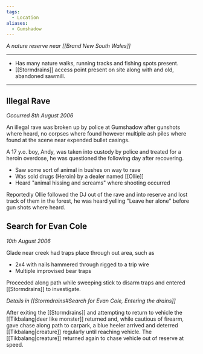 ```yaml
---
tags:
  - Location
aliases:
  - Gumshadow
---
```

*A nature reserve near [[Brand New South Wales]]* 

---
- Has many nature walks, running tracks and fishing spots present.
- [[Stormdrains]] access point present on site along with and old, abandoned sawmill.

---
## Illegal Rave
*Occurred 8th August 2006*

An illegal rave was broken up by police at Gumshadow after gunshots where heard, no corpses where found however multiple ash piles where found at the scene near expended bullet casings.

A 17 y.o. boy, Andy, was taken into custody by police and treated for a heroin overdose, he was questioned the following day after recovering.
- Saw some sort of animal in bushes on way to rave
- Was sold drugs (Heroin) by a dealer named [[Ollie]]
- Heard "animal hissing and screams" where shooting occurred

Reportedly Ollie followed the DJ out of the rave and into reserve and lost track of them in the forest, he was heard yelling "Leave her alone" before gun shots where heard.

## Search for Evan Cole
*10th August 2006*

Glade near creek had traps place through out area, such as
- 2x4 with nails hammered through rigged to a trip wire
- Multiple improvised bear traps

Proceeded along path while sweeping stick to disarm traps and entered [[Stormdrains]] to investigate.

*Details in [[Stormdrains#Search for Evan Cole, Entering the drains]]*

After exiting the [[Stormdrains]] and attempting to return to vehicle the [[Tikbalang|deer like monster]] returned and, while cautious of firearm, gave chase along path to carpark, a blue heeler arrived and deterred [[Tikbalang|creature]] regularly until reaching vehicle. 
The [[Tikbalang|creature]] returned again to chase vehicle out of reserve at speed.